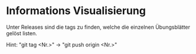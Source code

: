 # Informations Visualisierung
Unter Releases sind die tags zu finden, welche die einzelnen Übungsblätter gelöst listen.

Hint: "git tag <Nr.>" -> "git push origin <Nr.>"